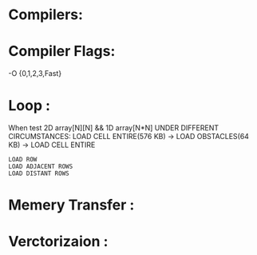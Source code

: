 Compilers:
===


Compiler Flags:
===
-O {0,1,2,3,Fast}


Loop :
===
When test 2D array[N][N] && 1D array[N*N] UNDER DIFFERENT CIRCUMSTANCES:
    LOAD CELL ENTIRE(576 KB) -> LOAD OBSTACLES(64 KB) -> LOAD CELL ENTIRE

    LOAD ROW
    LOAD ADJACENT ROWS
    LOAD DISTANT ROWS


    
    




Memery Transfer :
===
 



Verctorizaion : 
===
